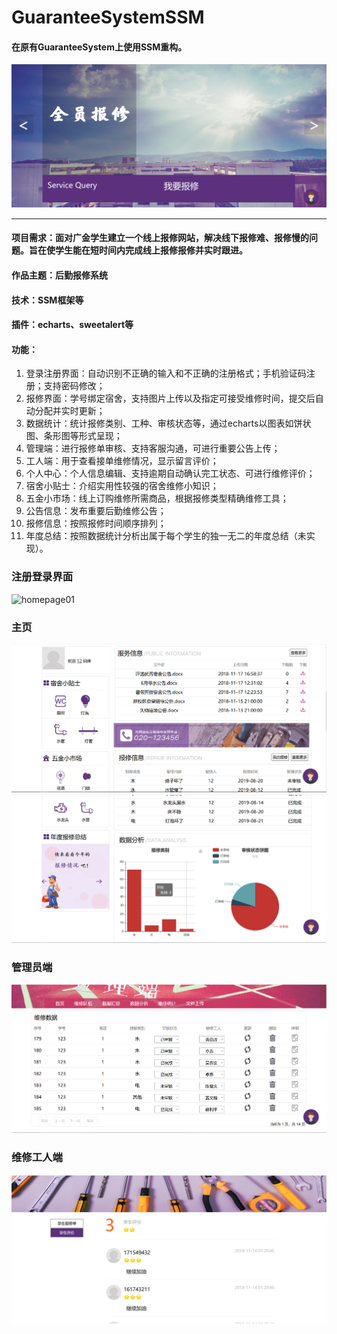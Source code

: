 # GuaranteeSystemSSM
#### 在原有GuaranteeSystem上使用SSM重构。
![homepage01](/img/homepage01.png)

----

#### 项目需求：面对广金学生建立一个线上报修网站，解决线下报修难、报修慢的问题。旨在使学生能在短时间内完成线上报修报修并实时跟进。
#### 作品主题：后勤报修系统
#### 技术：SSM框架等
#### 插件：echarts、sweetalert等
#### 功能：
1. 登录注册界面：自动识别不正确的输入和不正确的注册格式；手机验证码注册；支持密码修改；
2. 报修界面：学号绑定宿舍，支持图片上传以及指定可接受维修时间，提交后自动分配并实时更新；
3. 数据统计：统计报修类别、工种、审核状态等，通过echarts以图表如饼状图、条形图等形式呈现；
4. 管理端：进行报修单审核、支持客服沟通，可进行重要公告上传；
5. 工人端：用于查看接单维修情况，显示留言评价；
6. 个人中心：个人信息编辑、支持逾期自动确认完工状态、可进行维修评价；
7. 宿舍小贴士：介绍实用性较强的宿舍维修小知识；
8. 五金小市场：线上订购维修所需商品，根据报修类型精确维修工具；
9. 公告信息：发布重要后勤维修公告；
10. 报修信息：按照报修时间顺序排列；
11. 年度总结：按照数据统计分析出属于每个学生的独一无二的年度总结（未实现）。

### 注册登录界面
![homepage01](/img/student_login.png)
### 主页
![homepage01](/img/homepage02.png)
![homepage01](/img/homepage03.png)
### 管理员端
![homepage01](/img/manager_index.png)
### 维修工人端
![homepage01](/img/worker_index.png)
